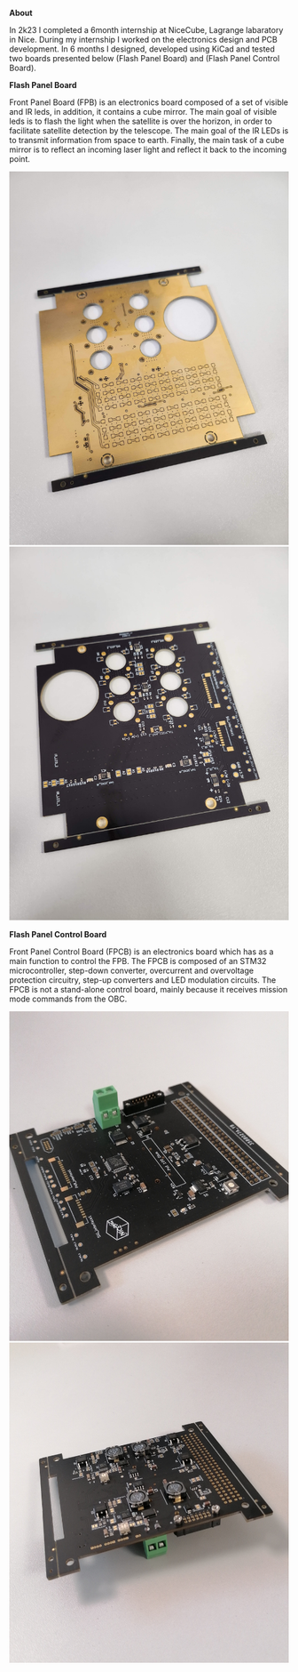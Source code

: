 **About**

In 2k23 I completed a 6month internship at NiceCube, Lagrange labaratory in Nice. During my internship I worked on the electronics design and PCB development. In 6 months I designed, developed using KiCad and tested two boards presented below (Flash Panel Board) and (Flash Panel Control Board).

**Flash Panel Board**

Front Panel Board (FPB) is an electronics board composed of a set of visible and IR leds, in addition, it contains a cube mirror. The main goal of visible leds is to flash the light when the satellite is over the horizon, in order to facilitate satellite detection by the telescope. The main goal of the IR LEDs is to transmit information from space to earth. Finally, the main task of a cube mirror is to reflect an incoming laser light and reflect it back to the incoming point.

![Flash Panel Board bottom](FPB_BOT.jpg)
![Flash Panel Board top](FPB_TOP.jpg)

**Flash Panel Control Board**

Front Panel Control Board (FPCB) is an electronics board which has as a main function to control the FPB.
The FPCB is composed of an STM32 microcontroller, step-down converter, overcurrent and overvoltage protection circuitry, step-up converters and LED modulation circuits. The FPCB is not a stand-alone control board, mainly because it receives mission mode commands from the OBC. 
 
![Flash Panel Control Board bottom](FPCB_TOP.jpg)
![Flash Panel Control Board top](FPCB_BACK.jpg)


